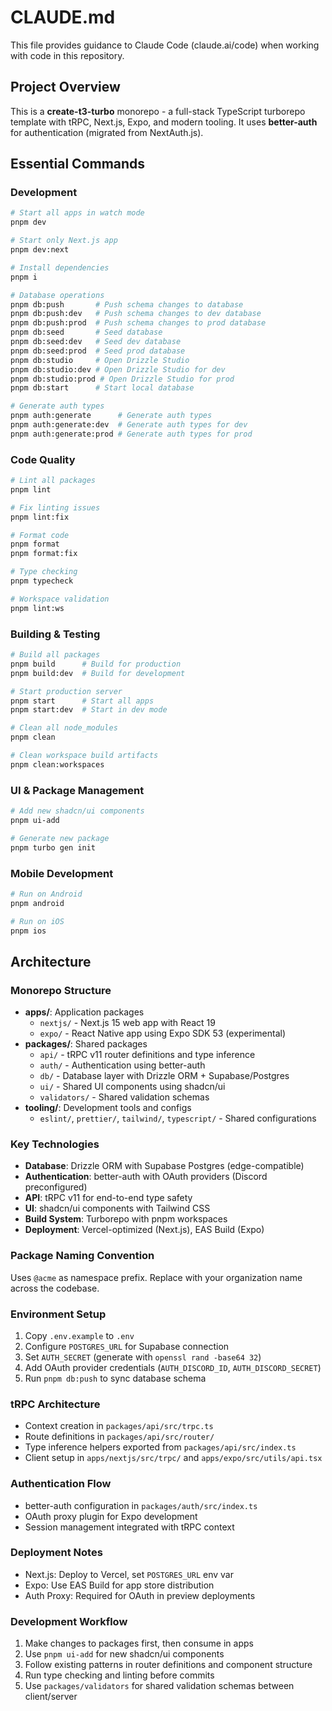 # CLAUDE.md

This file provides guidance to Claude Code (claude.ai/code) when working with code in this repository.

## Project Overview

This is a **create-t3-turbo** monorepo - a full-stack TypeScript turborepo template with tRPC, Next.js, Expo, and modern tooling. It uses **better-auth** for authentication (migrated from NextAuth.js).

## Essential Commands

### Development
```bash
# Start all apps in watch mode
pnpm dev

# Start only Next.js app
pnpm dev:next

# Install dependencies
pnpm i

# Database operations
pnpm db:push       # Push schema changes to database
pnpm db:push:dev   # Push schema changes to dev database
pnpm db:push:prod  # Push schema changes to prod database
pnpm db:seed       # Seed database
pnpm db:seed:dev   # Seed dev database  
pnpm db:seed:prod  # Seed prod database
pnpm db:studio     # Open Drizzle Studio
pnpm db:studio:dev # Open Drizzle Studio for dev
pnpm db:studio:prod # Open Drizzle Studio for prod
pnpm db:start      # Start local database

# Generate auth types
pnpm auth:generate      # Generate auth types
pnpm auth:generate:dev  # Generate auth types for dev
pnpm auth:generate:prod # Generate auth types for prod
```

### Code Quality
```bash
# Lint all packages
pnpm lint

# Fix linting issues
pnpm lint:fix

# Format code
pnpm format
pnpm format:fix

# Type checking
pnpm typecheck

# Workspace validation
pnpm lint:ws
```

### Building & Testing
```bash
# Build all packages
pnpm build      # Build for production
pnpm build:dev  # Build for development

# Start production server
pnpm start      # Start all apps
pnpm start:dev  # Start in dev mode

# Clean all node_modules
pnpm clean

# Clean workspace build artifacts
pnpm clean:workspaces
```

### UI & Package Management
```bash
# Add new shadcn/ui components
pnpm ui-add

# Generate new package
pnpm turbo gen init
```

### Mobile Development
```bash
# Run on Android
pnpm android

# Run on iOS  
pnpm ios
```

## Architecture

### Monorepo Structure
- **apps/**: Application packages
  - `nextjs/` - Next.js 15 web app with React 19
  - `expo/` - React Native app using Expo SDK 53 (experimental)
- **packages/**: Shared packages
  - `api/` - tRPC v11 router definitions and type inference
  - `auth/` - Authentication using better-auth
  - `db/` - Database layer with Drizzle ORM + Supabase/Postgres
  - `ui/` - Shared UI components using shadcn/ui
  - `validators/` - Shared validation schemas
- **tooling/**: Development tools and configs
  - `eslint/`, `prettier/`, `tailwind/`, `typescript/` - Shared configurations

### Key Technologies
- **Database**: Drizzle ORM with Supabase Postgres (edge-compatible)
- **Authentication**: better-auth with OAuth providers (Discord preconfigured)
- **API**: tRPC v11 for end-to-end type safety
- **UI**: shadcn/ui components with Tailwind CSS
- **Build System**: Turborepo with pnpm workspaces
- **Deployment**: Vercel-optimized (Next.js), EAS Build (Expo)

### Package Naming Convention
Uses `@acme` as namespace prefix. Replace with your organization name across the codebase.

### Environment Setup
1. Copy `.env.example` to `.env`
2. Configure `POSTGRES_URL` for Supabase connection
3. Set `AUTH_SECRET` (generate with `openssl rand -base64 32`)
4. Add OAuth provider credentials (`AUTH_DISCORD_ID`, `AUTH_DISCORD_SECRET`)
5. Run `pnpm db:push` to sync database schema

### tRPC Architecture
- Context creation in `packages/api/src/trpc.ts`
- Route definitions in `packages/api/src/router/`
- Type inference helpers exported from `packages/api/src/index.ts`
- Client setup in `apps/nextjs/src/trpc/` and `apps/expo/src/utils/api.tsx`

### Authentication Flow
- better-auth configuration in `packages/auth/src/index.ts`
- OAuth proxy plugin for Expo development
- Session management integrated with tRPC context

### Deployment Notes
- Next.js: Deploy to Vercel, set `POSTGRES_URL` env var
- Expo: Use EAS Build for app store distribution
- Auth Proxy: Required for OAuth in preview deployments

### Development Workflow
1. Make changes to packages first, then consume in apps
2. Use `pnpm ui-add` for new shadcn/ui components
3. Follow existing patterns in router definitions and component structure
4. Run type checking and linting before commits
5. Use `packages/validators` for shared validation schemas between client/server